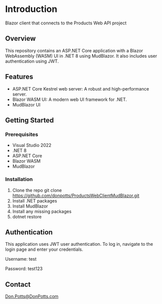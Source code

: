 # Introduction 
Blazor client that connects to the Products Web API project

## Overview

This repository contains an ASP.NET Core application with a Blazor WebAssembly (WASM) UI in .NET 8 using MudBlazor. It also includes user authentication using JWT.

## Features

- ASP.NET Core Kestrel web server: A robust and high-performance server.
- Blazor WASM UI: A modern web UI framework for .NET.
- MudBlazor UI

## Getting Started

### Prerequisites

- Visual Studio 2022
- .NET 8
- ASP.NET Core
- Blazor WASM
- MudBlazor

### Installation

1. Clone the repo
  git clone https://github.com/donpotts/ProductsWebClientMudBlazor.git
2. Install .NET packages
3. Install MudBlazor
4. Install any missing packages
5. dotnet restore
   
## Authentication

This application uses JWT user authentication. To log in, navigate to the login page and enter your credentials.

Username:  test

Password:  test123

## Contact

Don.Potts@DonPotts.com
